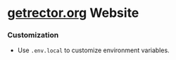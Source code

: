 # [getrector.org](https://getrector.org) Website

### Customization

- Use `.env.local` to customize environment variables.
